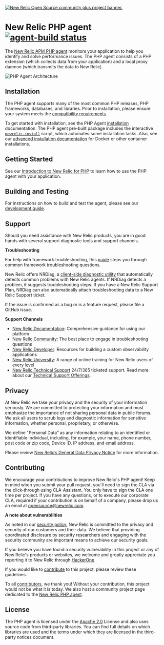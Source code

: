 <a href="https://opensource.newrelic.com/oss-category/#community-plus"><picture><source media="(prefers-color-scheme: dark)" srcset="https://github.com/newrelic/opensource-website/raw/main/src/images/categories/dark/Community_Plus.png"><source media="(prefers-color-scheme: light)" srcset="https://github.com/newrelic/opensource-website/raw/main/src/images/categories/Community_Plus.png"><img alt="New Relic Open Source community plus project banner." src="https://github.com/newrelic/opensource-website/raw/main/src/images/categories/Community_Plus.png"></picture></a>

# New Relic PHP agent [![agent-build status](https://github.com/newrelic/newrelic-php-agent/workflows/agent-build/badge.svg)](https://github.com/newrelic/newrelic-php-agent/actions)

The [New Relic APM PHP agent](https://docs.newrelic.com/docs/agents/php-agent/getting-started/introduction-new-relic-php) monitors your application to help you identify and solve performance issues. The PHP agent consists of a PHP extension (which collects data from your application) and a local proxy daemon (which transmits the data to New Relic).

![PHP Agent Architecture](docs/img/PHP_Agent_Architecture.png)

## Installation

The PHP agent supports many of the most common PHP releases, PHP frameworks, databases, and libraries. Prior to installation, please ensure your system meets the [compatibility requirements](https://docs.newrelic.com/docs/agents/php-agent/getting-started/php-agent-compatibility-requirements).

To get started with installation, see the PHP Agent [installation](https://docs.newrelic.com/docs/agents/php-agent/installation/php-agent-installation-overview) documentation. The PHP agent pre-built package includes the interactive [`newrelic-install`](https://docs.newrelic.com/docs/agents/php-agent/advanced-installation/using-newrelic-install-script) script, which automates some installation tasks. Also, see our [advanced installation documentation](https://docs.newrelic.com/docs/agents/php-agent/advanced-installation/docker-other-container-environments-install-php-agent) for Docker or other container installations.

## Getting Started

See our [Introduction to New Relic for PHP](https://docs.newrelic.com/docs/agents/php-agent/getting-started/introduction-new-relic-php) to learn how to use the PHP agent with your application.

## Building and Testing

For instructions on how to build and test the agent, please see our [development guide](/docs/development.md).

## Support

Should you need assistance with New Relic products, you are in good hands with several support diagnostic tools and support channels.

**Troubleshooting**

For help with framework troubleshooting, this [guide](https://discuss.newrelic.com/t/php-troubleshooting-framework-install/108683) steps you through common framework troubleshooting questions.

New Relic offers NRDiag, a [client-side diagnostic utility](https://docs.newrelic.com/docs/using-new-relic/cross-product-functions/troubleshooting/new-relic-diagnostics) that automatically detects common problems with New Relic agents. If NRDiag detects a problem, it suggests troubleshooting steps. If you have a New Relic Support Plan, NRDiag can also automatically attach troubleshooting data to a New Relic Support ticket.

If the issue is confirmed as a bug or is a feature request, please file a GitHub issue.

**Support Channels**

* [New Relic Documentation](https://docs.newrelic.com/docs/agents/php-agent/getting-started/introduction-new-relic-php): Comprehensive guidance for using our platform
* [New Relic Community](https://forum.newrelic.com/): The best place to engage in troubleshooting questions
* [New Relic Developer](https://developer.newrelic.com/): Resources for building a custom observability applications
* [New Relic University](https://learn.newrelic.com/): A range of online training for New Relic users of every level
* [New Relic Technical Support](https://support.newrelic.com/) 24/7/365 ticketed support. Read more about our [Technical Support Offerings](https://docs.newrelic.com/docs/licenses/license-information/general-usage-licenses/global-technical-support-offerings).

## Privacy

At New Relic we take your privacy and the security of your information seriously. We are committed to protecting your information and must emphasize the importance of not sharing personal data in public forums. We ask all users to scrub logs and diagnostic information for sensitive information, whether personal, proprietary, or otherwise.

We define "Personal Data" as any information relating to an identified or identifiable individual, including, for example, your name, phone number, post code or zip code, Device ID, IP address, and email address.

Please review [New Relic’s General Data Privacy Notice](https://newrelic.com/termsandconditions/privacy) for more information.

## Contributing
We encourage your contributions to improve New Relic's PHP agent! Keep in mind when you submit your pull request, you'll need to sign the CLA via the click-through using CLA-Assistant. You only have to sign the CLA one time per project.
If you have any questions, or to execute our corporate CLA, required if your contribution is on behalf of a company,  please drop us an email at opensource@newrelic.com.

**A note about vulnerabilities**

As noted in our [security policy](https://github.com/newrelic/newrelic-php-agent/security/policy), New Relic is committed to the privacy and security of our customers and their data. We believe that providing coordinated disclosure by security researchers and engaging with the security community are important means to achieve our security goals.

If you believe you have found a security vulnerability in this project or any of New Relic's products or websites, we welcome and greatly appreciate you reporting it to New Relic through [HackerOne](https://hackerone.com/newrelic).

If you would like to [contribute](https://github.com/newrelic/newrelic-php-agent/blob/main/CONTRIBUTING.md) to this project, please review these guidelines.

To all [contributors](https://github.com/newrelic/newrelic-php-agent/graphs/contributors), we thank you! Without your contribution, this project would not be what it is today. We also host a community project page dedicated to the [New Relic PHP agent](https://opensource.newrelic.com/projects/newrelic/newrelic-php-agent).

## License
The PHP agent is licensed under the [Apache 2.0](http://apache.org/licenses/LICENSE-2.0.txt) License and also uses source code from third-party libraries. You can find full details on which libraries are used and the terms under which they are licensed in the third-party notices document.

